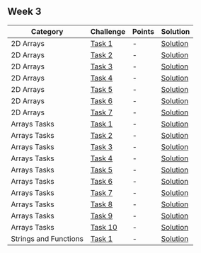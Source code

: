 

##  Week 3


Category| Challenge| Points   | Solution
-------- | -------- | -------- | -------- 
2D Arrays | [Task 1](https://github.com/DaniAngelov/Java_Programming/blob/master/Week%203/Lesson%206/Lesson%206%20Homework%20-%202D%20Arrays.pdf)| - |[Solution](https://github.com/DaniAngelov/Java_Programming/blob/master/Week%203/Lesson%206/Task1.java)
2D Arrays | [Task 2](https://github.com/DaniAngelov/Java_Programming/blob/master/Week%203/Lesson%206/Lesson%206%20Homework%20-%202D%20Arrays.pdf)| - |[Solution](https://github.com/DaniAngelov/Java_Programming/blob/master/Week%203/Lesson%206/Task2.java)
2D Arrays | [Task 3](https://github.com/DaniAngelov/Java_Programming/blob/master/Week%203/Lesson%206/Lesson%206%20Homework%20-%202D%20Arrays.pdf)| - |[Solution](https://github.com/DaniAngelov/Java_Programming/blob/master/Week%203/Lesson%206/Task3.java)
2D Arrays | [Task 4](https://github.com/DaniAngelov/Java_Programming/blob/master/Week%203/Lesson%206/Lesson%206%20Homework%20-%202D%20Arrays.pdf)| - |[Solution](https://github.com/DaniAngelov/Java_Programming/blob/master/Week%203/Lesson%206/Task4.java)
2D Arrays | [Task 5](https://github.com/DaniAngelov/Java_Programming/blob/master/Week%203/Lesson%206/Lesson%206%20Homework%20-%202D%20Arrays.pdf)| - |[Solution](https://github.com/DaniAngelov/Java_Programming/blob/master/Week%203/Lesson%206/Task5.java)
2D Arrays | [Task 6](https://github.com/DaniAngelov/Java_Programming/blob/master/Week%203/Lesson%206/Lesson%206%20Homework%20-%202D%20Arrays.pdf)| - |[Solution](https://github.com/DaniAngelov/Java_Programming/blob/master/Week%203/Lesson%206/Task6.java)
2D Arrays | [Task 7](https://github.com/DaniAngelov/Java_Programming/blob/master/Week%203/Lesson%206/Lesson%206%20Homework%20-%202D%20Arrays.pdf)| - |[Solution](https://github.com/DaniAngelov/Java_Programming/blob/master/Week%203/Lesson%206/Task7.java)
Arrays Tasks | [Task 1](https://github.com/DaniAngelov/Java_Programming/blob/master/Week%203/Lesson7/ArraysTasks.pdf)| - |[Solution](https://github.com/DaniAngelov/Java_Programming/blob/master/Week%203/Lesson7/Task1.java)
Arrays Tasks | [Task 2](https://github.com/DaniAngelov/Java_Programming/blob/master/Week%203/Lesson7/ArraysTasks.pdf)| - |[Solution](https://github.com/DaniAngelov/Java_Programming/blob/master/Week%203/Lesson7/Task2.java)
Arrays Tasks | [Task 3](https://github.com/DaniAngelov/Java_Programming/blob/master/Week%203/Lesson7/ArraysTasks.pdf)| - |[Solution](https://github.com/DaniAngelov/Java_Programming/blob/master/Week%203/Lesson7/Task3.java)
Arrays Tasks | [Task 4](https://github.com/DaniAngelov/Java_Programming/blob/master/Week%203/Lesson7/ArraysTasks.pdf)| - |[Solution](https://github.com/DaniAngelov/Java_Programming/blob/master/Week%203/Lesson7/Task4.java)
Arrays Tasks | [Task 5](https://github.com/DaniAngelov/Java_Programming/blob/master/Week%203/Lesson7/ArraysTasks.pdf)| - |[Solution](https://github.com/DaniAngelov/Java_Programming/blob/master/Week%203/Lesson7/Task5.java)
Arrays Tasks | [Task 6](https://github.com/DaniAngelov/Java_Programming/blob/master/Week%203/Lesson7/ArraysTasks.pdf)| - |[Solution](https://github.com/DaniAngelov/Java_Programming/blob/master/Week%203/Lesson7/Task6.java)
Arrays Tasks | [Task 7](https://github.com/DaniAngelov/Java_Programming/blob/master/Week%203/Lesson7/ArraysTasks.pdf)| - |[Solution](https://github.com/DaniAngelov/Java_Programming/blob/master/Week%203/Lesson7/Task7.java)
Arrays Tasks | [Task 8](https://github.com/DaniAngelov/Java_Programming/blob/master/Week%203/Lesson7/ArraysTasks.pdf)| - |[Solution](https://github.com/DaniAngelov/Java_Programming/blob/master/Week%203/Lesson7/Task8.java)
Arrays Tasks | [Task 9](https://github.com/DaniAngelov/Java_Programming/blob/master/Week%203/Lesson7/ArraysTasks.pdf)| - |[Solution](https://github.com/DaniAngelov/Java_Programming/blob/master/Week%203/Lesson7/Task9.java)
Arrays Tasks | [Task 10](https://github.com/DaniAngelov/Java_Programming/blob/master/Week%203/Lesson7/ArraysTasks.pdf)| - |[Solution](https://github.com/DaniAngelov/Java_Programming/blob/master/Week%203/Lesson7/Task10.java)
Strings and Functions | [Task 1](https://github.com/DaniAngelov/Java_Programming/blob/master/Week%203/Lesson%208/Lesson%208%20Homework%20-%20Strings%2C%20Functions.pdf)| - |[Solution](https://github.com/DaniAngelov/Java_Programming/blob/master/Week%203/Lesson%208/Task1.java)


